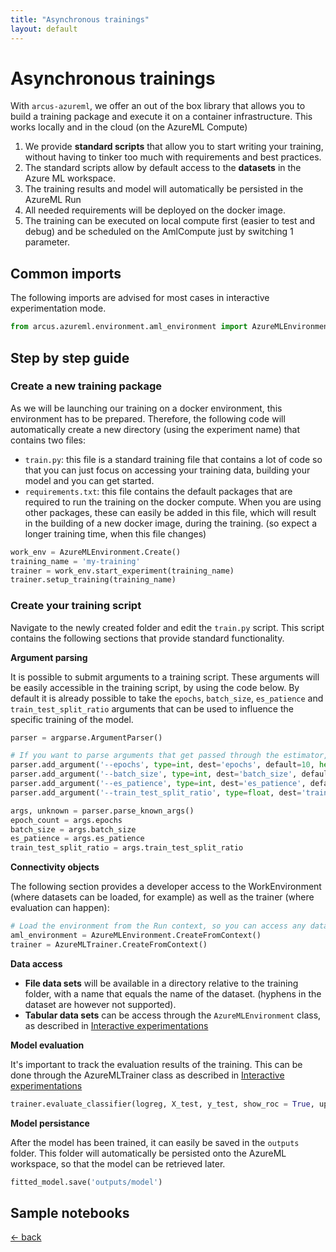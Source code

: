 ```yaml
---
title: "Asynchronous trainings"
layout: default
---
```


# Asynchronous trainings

With `arcus-azureml`, we offer an out of the box library that allows you to build a training package and execute it on a container infrastructure.  This works locally and in the cloud (on the AzureML Compute)  

1. We provide __standard scripts__ that allow you to start writing your training, without having to tinker too much with requirements and best practices.
1. The standard scripts allow by default access to the __datasets__ in the Azure ML workspace.
1. The training results and model will automatically be persisted in the AzureML Run
1. All needed requirements will be deployed on the docker image.
1. The training can be executed on local compute first (easier to test and debug) and be scheduled on the AmlCompute just by switching 1 parameter.

## Common imports

The following imports are advised for most cases in interactive experimentation mode.

```python
from arcus.azureml.environment.aml_environment import AzureMLEnvironment
```

## Step by step guide

### Create a new training package

As we will be launching our training on a docker environment, this environment has to be prepared.  Therefore, the following code will automatically create a new directory (using the experiment name) that contains two files:

- `train.py`: this file is a standard training file that contains a lot of code so that you can just focus on accessing your training data, building your model and you can get started.
- `requirements.txt`: this file contains the default packages that are required to run the training on the docker compute.  When you are using other packages, these can easily be added in this file, which will result in the building of a new docker image, during the training.  (so expect a longer training time, when this file changes)

```python
work_env = AzureMLEnvironment.Create()
training_name = 'my-training'
trainer = work_env.start_experiment(training_name)
trainer.setup_training(training_name)
```

### Create your training script

Navigate to the newly created folder and edit the `train.py` script.  This script contains the following sections that provide standard functionality.

__Argument parsing__

It is possible to submit arguments to a training script.  These arguments will be easily accessible in the training script, by using the code below.  By default it is already possible to take the `epochs`, `batch_size`, `es_patience` and `train_test_split_ratio` arguments that can be used to influence the specific training of the model.  

```python
parser = argparse.ArgumentParser()

# If you want to parse arguments that get passed through the estimator, this can be done here
parser.add_argument('--epochs', type=int, dest='epochs', default=10, help='Epoch count')
parser.add_argument('--batch_size', type=int, dest='batch_size', default=32, help='Batch size')
parser.add_argument('--es_patience', type=int, dest='es_patience', default=-1, help='Early stopping patience. If less than zero, no Early stopping')
parser.add_argument('--train_test_split_ratio', type=float, dest='train_test_split_ratio', default=0.3, help='Train test split ratio')

args, unknown = parser.parse_known_args()
epoch_count = args.epochs
batch_size = args.batch_size
es_patience = args.es_patience
train_test_split_ratio = args.train_test_split_ratio
```
__Connectivity objects__

The following section provides a developer access to the WorkEnvironment (where datasets can be loaded, for example) as well as the trainer (where evaluation can happen):

```python
# Load the environment from the Run context, so you can access any dataset
aml_environment = AzureMLEnvironment.CreateFromContext()
trainer = AzureMLTrainer.CreateFromContext()
```

__Data access__

- __File data sets__ will be available in a directory relative to the training folder, with a name that equals the name of the dataset.  (hyphens in the dataset are however not supported).  
- __Tabular data sets__ can be access through the `AzureMLEnvironment` class, as described in [Interactive experimentations](experimenting)

__Model evaluation__

It's important to track the evaluation results of the training.  This can be done through the AzureMLTrainer class as described in [Interactive experimentations](experimenting)

```python
trainer.evaluate_classifier(logreg, X_test, y_test, show_roc = True, upload_model = True)
```

__Model persistance__

After the model has been trained, it can easily be saved in the `outputs` folder.  This folder will automatically be persisted onto the AzureML workspace, so that the model can be retrieved later.

```python
fitted_model.save('outputs/model')
```

## Sample notebooks



[&larr; back](/)